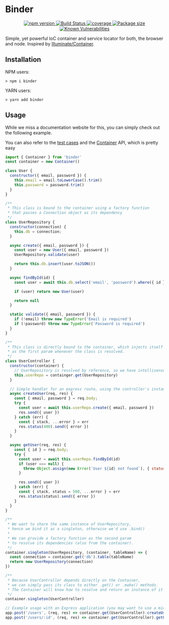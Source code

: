 # Binder

<p align="center">
  <a href="https://www.npmjs.com/package/binder">
    <img src="https://img.shields.io/npm/v/binder.svg" alt="npm version">
  </a>
  <a href="https://travis-ci.org/Frondor/binder">
    <img src="https://img.shields.io/travis/Frondor/binder/master.svg" alt="Build Status">
  </a>
  <a href="https://codecov.io/gh/Frondor/binder">
    <img src="https://img.shields.io/codecov/c/github/frondor/binder/master.svg" alt="coverage">
  </a>
  <a href="https://bundlephobia.com/result?p=binder@latest">
    <img src="https://img.shields.io/bundlephobia/minzip/binder.svg" alt="Package size">
  </a>
  <a href="https://snyk.io/test/npm/binder">
    <img src="https://snyk.io/test/npm/binder/badge.svg" alt="Known Vulnerabilities">
  </a>
</p>

Simple, yet powerful IoC container and service locator for both, the browser and node.
Inspired by [Illuminate/Container](https://github.com/illuminate/container).

## Installation

NPM users:

```console
> npm i binder
```
YARN users: 

```console
> yarn add binder
```

## Usage

While we miss a documentation website for this, you can simply check out the following example.

You can also refer to the [test cases](test/container.test.ts) and the [Container](src/Container.ts) API, which is pretty easy 

```js
import { Container } from 'binder'
const container = new Container()

class User {
  constructor({ email, password }) {
    this.email = email.toLowerCase().trim()
    this.password = password.trim()
  }
}

/**
 * This class is bound to the container using a factory function
 * that passes a Connection object as its dependency 
 */
class UserRepository {
  constructor(connection) {
    this.db = connection;
  }

  async create({ email, password }) {
    const user = new User({ email, password })
    UserRepository.validate(user)

    return this.db.insert(user.toJSON())
  }

  async findById(id) {
    const user = await this.db.select('email', 'password').where({ id })

    if (user) return new User(user)

    return null
  }

  static validate({ email, password }) {
    if (!email) throw new TypeError('Email is required')
    if (!password) throw new TypeError('Password is required')
  }
}

/**
 * This class is directly bound to the container, which injects itself
 * as the first param whenever the class is resolved. 
 */
class UserController {
  constructor(container) {
    // UserRepository is resolved by reference, so we have intellisense support!
    this.userRepo = containger.get(UserRepository)
  }

  // Simple handler for an express route, using the controller's instance
  async createUser(req, res) {
    const { email, password } = req.body;
    try {
      const user = await this.userRepo.create({ email, password })
      res.send({ user })
    } catch (err) {
      const { stack, ...error } = err
      res.status(400).send({ error })
    }
  }

  async getUser(req, res) {
    const { id } = req.body;
    try {
      const user = await this.userRepo.findById(id)
      if (user === null) {
        throw Object.assign(new Error(`User ${id} not found`), { status: 404 })
      }

      res.send({ user })
    } catch (err) {
      const { stack, status = 500, ...error } = err
      res.status(status).send({ error })
    }
  }
}

/**
 * We want to share the same instance of UserRepository, 
 * hence we bind it as a singleton, otherwise we'd use .bind()
 * 
 * We can provide a factory function as the second param
 * to resolve its dependencies (also from the container).
 */
container.singleton(UserRepository, (container, tableName) => {
  const connection = container.get('db').table(tableName)
  return new UserRepository(connection)
})

/**
 * Because UserController depends directly on the Container,
 * we can simply pass its class to either .get() or .make() methods.
 * The Container will know how to resolve and return an instance of it
 */
container.singleton(UserController)

// Example usage with an Express application (you may want to use a middleware instead)
app.post('/users', (req, res) => container.get(UserController).createUser(req, res))
app.post('/users/:id', (req, res) => container.get(UserController).getUser(req, res))

```

